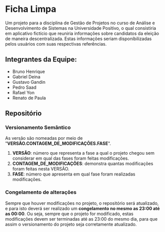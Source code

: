 # Ficha Limpa
Um projeto para a disciplina de Gestão de Projetos no curso de Análise e Desenvolvimento de Sistemas na Universidade Positivo, o qual consistiria em aplicativo fictício que reuniria informações sobre candidatos da eleição de maneira descentralizada. Estas informações seriam disponíbilizadas pelos usuários com suas respectivas referências.

## Integrantes da Equipe:
* Bruno Henrique
* Gabriel Deina
* Gustavo Gandin
* Pedro Saad
* Rafael Yon
* Renato de Paula

## Repositório

### Versionamento Semântico
As versão são nomeadas por meio de "**VERSÃO.CONTAGEM_DE_MODIFICAÇÕES.FASE**".

1. **VERSÃO**: número que representa a fase a qual o projeto chegou sem considerar em qual das fases foram feitas modificações.
2. **CONTAGEM_DE_MODIFICAÇÕES**: demonstra quantas modificações foram feitas nesta VERSÃO.
3. **FASE**: número que apresenta em qual fase foram realizadas modificações.

### Congelamento de alterações
Sempre que houver modificações no projeto, o repositório será atualizado, e para isto deverá ser realizado um **congelamento no mesmo as 23:00 até as 00:00**. Ou seja, sempre que o projeto for modificado, estas modificações devem ser terminadas até as 23:00 do mesmo dia, para que assim o versionamento do projeto seja corretamente atualizado.
